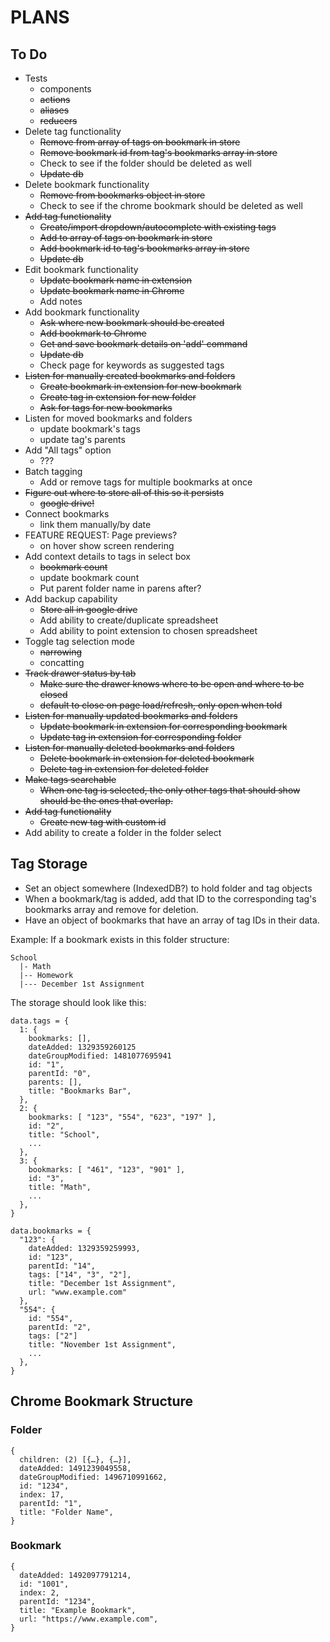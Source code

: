 # PLANS

## To Do
* Tests
  * components
  * ~~actions~~
  * ~~aliases~~
  * ~~reducers~~
* Delete tag functionality
  * ~~Remove from array of tags on bookmark in store~~
  * ~~Remove bookmark id from tag's bookmarks array in store~~
  * Check to see if the folder should be deleted as well
  * ~~Update db~~
* Delete bookmark functionality
  * ~~Remove from bookmarks object in store~~
  * Check to see if the chrome bookmark should be deleted as well
* ~~Add tag functionality~~
  * ~~Create/import dropdown/autocomplete with existing tags~~
  * ~~Add to array of tags on bookmark in store~~
  * ~~Add bookmark id to tag's bookmarks array in store~~
  * ~~Update db~~
* Edit bookmark functionality
  * ~~Update bookmark name in extension~~
  * ~~Update bookmark name in Chrome~~
  * Add notes
* Add bookmark functionality
  * ~~Ask where new bookmark should be created~~
  * ~~Add bookmark to Chrome~~
  * ~~Get and save bookmark details on 'add' command~~
  * ~~Update db~~
  * Check page for keywords as suggested tags
* ~~Listen for manually created bookmarks and folders~~
  * ~~Create bookmark in extension for new bookmark~~
  * ~~Create tag in extension for new folder~~
  * ~~Ask for tags for new bookmarks~~
* Listen for moved bookmarks and folders
  * update bookmark's tags
  * update tag's parents
* Add "All tags" option
  * ???
* Batch tagging
  * Add or remove tags for multiple bookmarks at once
* ~~Figure out where to store all of this so it persists~~
  * ~~google drive!~~
* Connect bookmarks
  * link them manually/by date
* FEATURE REQUEST: Page previews?
  * on hover show screen rendering
* Add context details to tags in select box
  * ~~bookmark count~~
  * update bookmark count
  * Put parent folder name in parens after?
* Add backup capability
  * ~~Store all in google drive~~
  * Add ability to create/duplicate spreadsheet
  * Add ability to point extension to chosen spreadsheet
* Toggle tag selection mode
  * ~~narrowing~~
  * concatting
* ~~Track drawer status by tab~~
  * ~~Make sure the drawer knows where to be open and where to be closed~~
  * ~~default to close on page load/refresh, only open when told~~
* ~~Listen for manually updated bookmarks and folders~~
  * ~~Update bookmark in extension for corresponding bookmark~~
  * ~~Update tag in extension for corresponding folder~~
* ~~Listen for manually deleted bookmarks and folders~~
  * ~~Delete bookmark in extension for deleted bookmark~~
  * ~~Delete tag in extension for deleted folder~~
* ~~Make tags searchable~~
  * ~~When one tag is selected, the only other tags that should show should be the ones that overlap.~~
* ~~Add tag functionality~~
  * ~~Create new tag with custom id~~
* Add ability to create a folder in the folder select


## Tag Storage
- Set an object somewhere (IndexedDB?) to hold folder and tag objects
- When a bookmark/tag is added, add that ID to the corresponding tag's bookmarks array and remove for deletion.
- Have an object of bookmarks that have an array of tag IDs in their data.

Example:
If a bookmark exists in this folder structure:

```
School
  |- Math
  |-- Homework
  |--- December 1st Assignment
```

The storage should look like this:
```
data.tags = {
  1: {
    bookmarks: [],
    dateAdded: 1329359260125
    dateGroupModified: 1481077695941
    id: "1",
    parentId: "0",
    parents: [],
    title: "Bookmarks Bar",
  },
  2: {
    bookmarks: [ "123", "554", "623", "197" ],
    id: "2",
    title: "School",
    ...
  },
  3: {
    bookmarks: [ "461", "123", "901" ],
    id: "3",
    title: "Math",
    ...
  },
}
```
```
data.bookmarks = {
  "123": {
    dateAdded: 1329359259993,
    id: "123",
    parentId: "14",
    tags: ["14", "3", "2"],
    title: "December 1st Assignment",
    url: "www.example.com"
  },
  "554": {
    id: "554",
    parentId: "2",
    tags: ["2"]
    title: "November 1st Assignment",
    ...
  },
}
```



## Chrome Bookmark Structure
### Folder
```
{
  children: (2) [{…}, {…}],
  dateAdded: 1491239049558,
  dateGroupModified: 1496710991662,
  id: "1234",
  index: 17,
  parentId: "1",
  title: "Folder Name",
}
```
### Bookmark
```
{
  dateAdded: 1492097791214,
  id: "1001",
  index: 2,
  parentId: "1234",
  title: "Example Bookmark",
  url: "https://www.example.com",
}
```